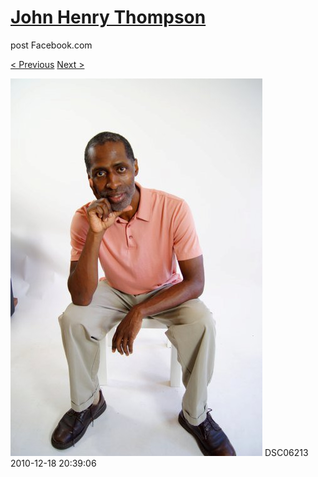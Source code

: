 # [John Henry Thompson](../README.md)
post Facebook.com

[< Previous](2010-12-18-3.md) [Next >](2010-12-18-5.md)

[![](../media/2010-12-18/Fam-2010-DSC06213.jpg)](../README.md)
DSC06213
2010-12-18 20:39:06